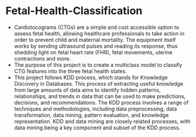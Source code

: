# Fetal-Health-Classification

- Cardiotocograms (CTGs) are a simple and cost accessible option to assess fetal health, allowing healthcare professionals to take action in order to prevent child and maternal mortality. The equipment itself works by sending ultrasound pulses and reading its response, thus shedding light on fetal heart rate (FHR), fetal movements, uterine contractions and more.
- The purpose of this project is to create a multiclass model to classify CTG features into the three fetal health states.
- This project follows KDD process, which stands for Knowledge Discovery in Databases. This process of extracting useful knowledge from large amounts of data aims to identify hidden patterns, relationships, and trends in data that can be used to make predictions, decisions, and recommendations. The KDD process involves a range of techniques and methodologies, including data preprocessing, data transformation, data mining, pattern evaluation, and knowledge representation. KDD and data mining are closely related processes, with data mining being a key component and subset of the KDD process.